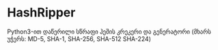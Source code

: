 # HashRipper
Python3-ით დაწერილი სწრაფი ჰეშის კრეკერი და გენერატორი (მხარს უჭერს: MD-5, SHA-1, SHA-256, SHA-512 SHA-224)
